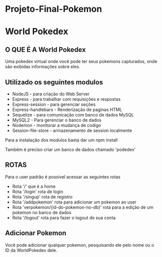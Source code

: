 # Projeto-Final-Pokemon

<h1>World Pokedex</h1>

<h2>O QUE É A World Pokedex</h2>
<p>Uma pokedex virtual onde você pode ter seus pokemons capturados, onde são exibidas informações sobre eles.</p>

<h2>Utilizado os seguintes modulos</h2>

<ul>
  <li>NodeJS - para criação do Web Server</li>
  <li>Express - para trabalhar com requisições e respostas</li>
  <li>Express-session - para gerenciar seções</li>
  <li>Express-handlebars - Renderização de paginas HTML</li>
  <li>Sequelize - para comunicação com banco de dados MySQL</li>
  <li>MySQL2 - Para gerenciar o banco de dados</li>
  <li>Nodemon - monitorar a mudança de codigo</li>
  <li>Session-file-store - armazenamento de session localmente</li>
</ul>
<p>Para a instalação dos modulos basta dar um npm install</p>
<p>Também é preciso criar um banco de dados chamado 'podedex'</p>

<h2>ROTAS</h2>
<p>Para o user padrão é possivel acessar as seguintes rotas</p>
<ul>
  <li>Rota '/' que é a home</li>
  <li>Rota '/login' rota de login</li>
  <li>Rota '/singup' rota de registro</li>
  <li>Rota '/addpokemon' rota para adicionar um pokemon ao user</li>
  <li>Rota 'verpokemon/{id-do-pokemon-no-db}' rota para a edição de um pokemon no banco de dados</li>
  <li>Rota '/logout' rota para fazer o logout de sua conta</li>
</ul>

<h2>Adicionar Pokemon</h2>
<p>Você pode adicionar qualquer pokemon, pesquisando ele pelo nome ou o ID da WorldPokedex dele. </p>
